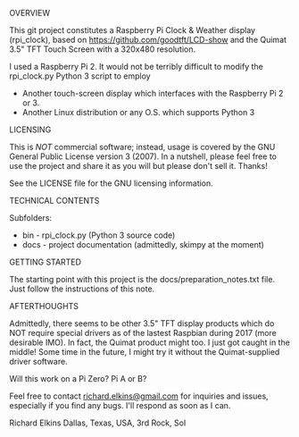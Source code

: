 OVERVIEW

This git project constitutes a Raspberry Pi Clock & Weather display (rpi_clock), based on https://github.com/goodtft/LCD-show and the Quimat 3.5" TFT Touch Screen with a 320x480 resolution.

I used a Raspberry Pi 2.  It would not be terribly difficult to modify the rpi_clock.py Python 3 script to employ 

* Another touch-screen display which interfaces with the Raspberry Pi 2 or 3.
* Another Linux distribution or any O.S. which supports Python 3

LICENSING

This is *NOT* commercial software; instead, usage is covered by the GNU General Public License version 3 (2007).  In a nutshell, please feel free to use the project and share it as you will but please don't sell it.  Thanks!

See the LICENSE file for the GNU licensing information.

TECHNICAL CONTENTS

Subfolders:

* bin - rpi_clock.py (Python 3 source code)
* docs - project documentation (admittedly, skimpy at the moment)

GETTING STARTED

The starting point with this project is the docs/preparation_notes.txt file.  Just follow the instructions of this note.  

AFTERTHOUGHTS

Admittedly, there seems to be other 3.5" TFT display products which do NOT require special drivers as of the lastest Raspbian during 2017 (more desirable IMO).  In fact, the Quimat product might too.  I just got caught in the middle!  Some time in the future, I might try it without the Quimat-supplied driver software.

Will this work on a Pi Zero?  Pi A or B?

Feel free to contact richard.elkins@gmail.com for inquiries and issues, especially if you find any bugs.  I'll respond as soon as I can.

Richard Elkins
Dallas, Texas, USA, 3rd Rock, Sol
